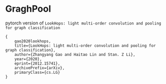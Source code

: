 # GraghPool

pytorch version of `LookHops: light multi-order convolution and pooling for graph classification`


```
{
    gao2020lookhops,
    title={LookHops: light multi-order convolution and pooling for graph classification}, 
    author={Zhangyang Gao and Haitao Lin and Stan. Z Li},
    year={2020},
    eprint={2012.15741},
    archivePrefix={arXiv},
    primaryClass={cs.LG}
}
```